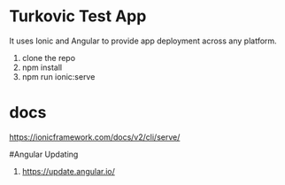 # Turkovic Test App
It uses Ionic and Angular to provide app deployment across any platform.

1. clone the repo
2. npm install
3. npm run ionic:serve

# docs
https://ionicframework.com/docs/v2/cli/serve/

#Angular Updating
1. https://update.angular.io/
